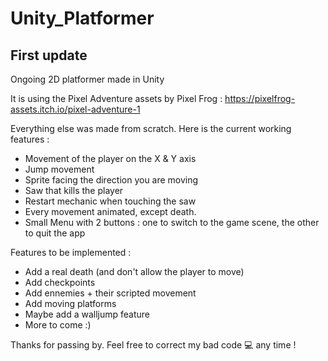 # Unity_Platformer

## First update

Ongoing 2D platformer made in Unity

It is using the Pixel Adventure assets by Pixel Frog : https://pixelfrog-assets.itch.io/pixel-adventure-1

Everything else was made from scratch.
Here is the current working features :
- Movement of the player on the X & Y axis
- Jump movement
- Sprite facing the direction you are moving
- Saw that kills the player
- Restart mechanic when touching the saw
- Every movement animated, except death.
- Small Menu with 2 buttons : one to switch to the game scene, the other to quit the app

Features to be implemented :
- Add a real death (and don't allow the player to move)
- Add checkpoints
- Add ennemies + their scripted movement
- Add moving platforms
- Maybe add a walljump feature
- More to come :)

Thanks for passing by. Feel free to correct my bad code 💻 any time !
